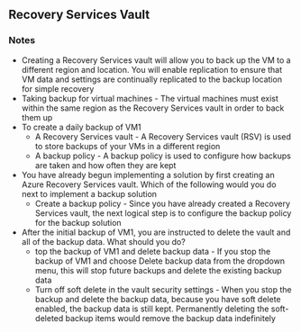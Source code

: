 ## Recovery Services Vault

### 

### Notes
* Creating a Recovery Services vault will allow you to back up the VM to a different region and location. You will enable replication to ensure that VM data and settings are continually replicated to the backup location for simple recovery
* Taking backup for virtual machines - The virtual machines must exist within the same region as the Recovery Services vault in order to back them up
* To create a daily backup of VM1
  * A Recovery Services vault - A Recovery Services vault (RSV) is used to store backups of your VMs in a different region
  * A backup policy - A backup policy is used to configure how backups are taken and how often they are kept
* You have already begun implementing a solution by first creating an Azure Recovery Services vault. Which of the following would you do next to implement a backup solution
  * Create a backup policy - Since you have already created a Recovery Services vault, the next logical step is to configure the backup policy for the backup solution
* After the initial backup of VM1, you are instructed to delete the vault and all of the backup data. What should you do?
  * top the backup of VM1 and delete backup data - If you stop the backup of VM1 and choose Delete backup data from the dropdown menu, this will stop future backups and delete the existing backup data
  * Turn off soft delete in the vault security settings - When you stop the backup and delete the backup data, because you have soft delete enabled, the backup data is still kept. Permanently deleting the soft-deleted backup items would remove the backup data indefinitely
